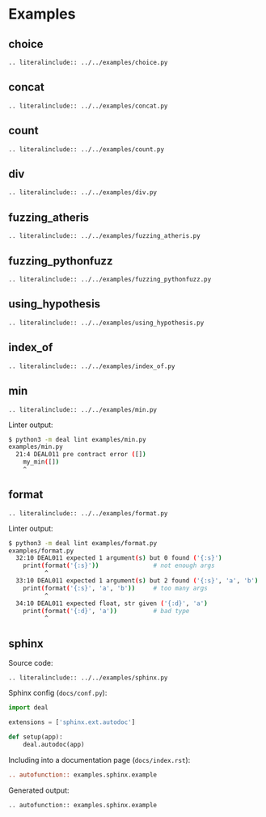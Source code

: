 # Examples

## choice

```{eval-rst}
.. literalinclude:: ../../examples/choice.py
```

## concat

```{eval-rst}
.. literalinclude:: ../../examples/concat.py
```

## count

```{eval-rst}
.. literalinclude:: ../../examples/count.py
```

## div

```{eval-rst}
.. literalinclude:: ../../examples/div.py
```

## fuzzing_atheris

```{eval-rst}
.. literalinclude:: ../../examples/fuzzing_atheris.py
```

## fuzzing_pythonfuzz

```{eval-rst}
.. literalinclude:: ../../examples/fuzzing_pythonfuzz.py
```

## using_hypothesis

```{eval-rst}
.. literalinclude:: ../../examples/using_hypothesis.py
```

## index_of

```{eval-rst}
.. literalinclude:: ../../examples/index_of.py
```

## min

```{eval-rst}
.. literalinclude:: ../../examples/min.py
```

Linter output:

```bash
$ python3 -m deal lint examples/min.py
examples/min.py
  21:4 DEAL011 pre contract error ([])
    my_min([])
    ^
```

## format

```{eval-rst}
.. literalinclude:: ../../examples/format.py
```

Linter output:

```bash
$ python3 -m deal lint examples/format.py
examples/format.py
  32:10 DEAL011 expected 1 argument(s) but 0 found ('{:s}')
    print(format('{:s}'))               # not enough args
          ^
  33:10 DEAL011 expected 1 argument(s) but 2 found ('{:s}', 'a', 'b')
    print(format('{:s}', 'a', 'b'))     # too many args
          ^
  34:10 DEAL011 expected float, str given ('{:d}', 'a')
    print(format('{:d}', 'a'))          # bad type
          ^
```

## sphinx

Source code:

```{eval-rst}
.. literalinclude:: ../../examples/sphinx.py
```

Sphinx config (`docs/conf.py`):

```python
import deal

extensions = ['sphinx.ext.autodoc']

def setup(app):
    deal.autodoc(app)
```

Including into a documentation page (`docs/index.rst`):

```rst
.. autofunction:: examples.sphinx.example
```

Generated output:

```{eval-rst}
.. autofunction:: examples.sphinx.example
```
